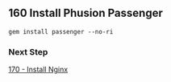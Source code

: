 ## 160 Install Phusion Passenger

```console
gem install passenger --no-ri
```

### Next Step

[170 - Install Nginx](https://github.com/sleepepi/sleepepi/tree/master/virtual-machines/170-install-nginx.rdoc)
